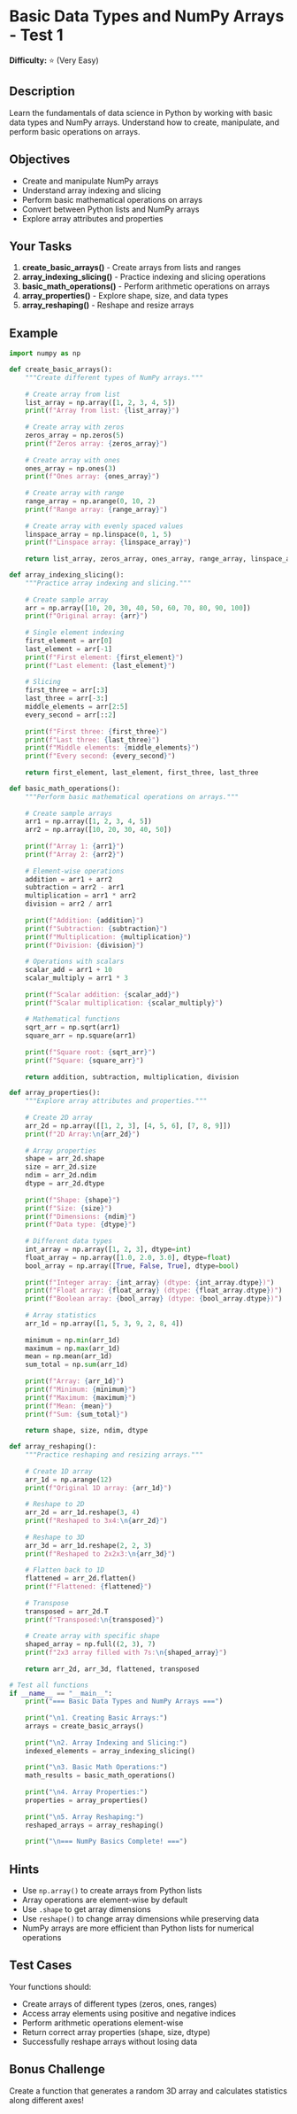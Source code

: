 # Basic Data Types and NumPy Arrays - Test 1

**Difficulty:** ⭐ (Very Easy)

## Description

Learn the fundamentals of data science in Python by working with basic data types and NumPy arrays. Understand how to create, manipulate, and perform basic operations on arrays.

## Objectives

- Create and manipulate NumPy arrays
- Understand array indexing and slicing
- Perform basic mathematical operations on arrays
- Convert between Python lists and NumPy arrays
- Explore array attributes and properties

## Your Tasks

1. **create_basic_arrays()** - Create arrays from lists and ranges
2. **array_indexing_slicing()** - Practice indexing and slicing operations
3. **basic_math_operations()** - Perform arithmetic operations on arrays
4. **array_properties()** - Explore shape, size, and data types
5. **array_reshaping()** - Reshape and resize arrays

## Example

```python
import numpy as np

def create_basic_arrays():
    """Create different types of NumPy arrays."""
    
    # Create array from list
    list_array = np.array([1, 2, 3, 4, 5])
    print(f"Array from list: {list_array}")
    
    # Create array with zeros
    zeros_array = np.zeros(5)
    print(f"Zeros array: {zeros_array}")
    
    # Create array with ones
    ones_array = np.ones(3)
    print(f"Ones array: {ones_array}")
    
    # Create array with range
    range_array = np.arange(0, 10, 2)
    print(f"Range array: {range_array}")
    
    # Create array with evenly spaced values
    linspace_array = np.linspace(0, 1, 5)
    print(f"Linspace array: {linspace_array}")
    
    return list_array, zeros_array, ones_array, range_array, linspace_array

def array_indexing_slicing():
    """Practice array indexing and slicing."""
    
    # Create sample array
    arr = np.array([10, 20, 30, 40, 50, 60, 70, 80, 90, 100])
    print(f"Original array: {arr}")
    
    # Single element indexing
    first_element = arr[0]
    last_element = arr[-1]
    print(f"First element: {first_element}")
    print(f"Last element: {last_element}")
    
    # Slicing
    first_three = arr[:3]
    last_three = arr[-3:]
    middle_elements = arr[2:5]
    every_second = arr[::2]
    
    print(f"First three: {first_three}")
    print(f"Last three: {last_three}")
    print(f"Middle elements: {middle_elements}")
    print(f"Every second: {every_second}")
    
    return first_element, last_element, first_three, last_three

def basic_math_operations():
    """Perform basic mathematical operations on arrays."""
    
    # Create sample arrays
    arr1 = np.array([1, 2, 3, 4, 5])
    arr2 = np.array([10, 20, 30, 40, 50])
    
    print(f"Array 1: {arr1}")
    print(f"Array 2: {arr2}")
    
    # Element-wise operations
    addition = arr1 + arr2
    subtraction = arr2 - arr1
    multiplication = arr1 * arr2
    division = arr2 / arr1
    
    print(f"Addition: {addition}")
    print(f"Subtraction: {subtraction}")
    print(f"Multiplication: {multiplication}")
    print(f"Division: {division}")
    
    # Operations with scalars
    scalar_add = arr1 + 10
    scalar_multiply = arr1 * 3
    
    print(f"Scalar addition: {scalar_add}")
    print(f"Scalar multiplication: {scalar_multiply}")
    
    # Mathematical functions
    sqrt_arr = np.sqrt(arr1)
    square_arr = np.square(arr1)
    
    print(f"Square root: {sqrt_arr}")
    print(f"Square: {square_arr}")
    
    return addition, subtraction, multiplication, division

def array_properties():
    """Explore array attributes and properties."""
    
    # Create 2D array
    arr_2d = np.array([[1, 2, 3], [4, 5, 6], [7, 8, 9]])
    print(f"2D Array:\n{arr_2d}")
    
    # Array properties
    shape = arr_2d.shape
    size = arr_2d.size
    ndim = arr_2d.ndim
    dtype = arr_2d.dtype
    
    print(f"Shape: {shape}")
    print(f"Size: {size}")
    print(f"Dimensions: {ndim}")
    print(f"Data type: {dtype}")
    
    # Different data types
    int_array = np.array([1, 2, 3], dtype=int)
    float_array = np.array([1.0, 2.0, 3.0], dtype=float)
    bool_array = np.array([True, False, True], dtype=bool)
    
    print(f"Integer array: {int_array} (dtype: {int_array.dtype})")
    print(f"Float array: {float_array} (dtype: {float_array.dtype})")
    print(f"Boolean array: {bool_array} (dtype: {bool_array.dtype})")
    
    # Array statistics
    arr_1d = np.array([1, 5, 3, 9, 2, 8, 4])
    
    minimum = np.min(arr_1d)
    maximum = np.max(arr_1d)
    mean = np.mean(arr_1d)
    sum_total = np.sum(arr_1d)
    
    print(f"Array: {arr_1d}")
    print(f"Minimum: {minimum}")
    print(f"Maximum: {maximum}")
    print(f"Mean: {mean}")
    print(f"Sum: {sum_total}")
    
    return shape, size, ndim, dtype

def array_reshaping():
    """Practice reshaping and resizing arrays."""
    
    # Create 1D array
    arr_1d = np.arange(12)
    print(f"Original 1D array: {arr_1d}")
    
    # Reshape to 2D
    arr_2d = arr_1d.reshape(3, 4)
    print(f"Reshaped to 3x4:\n{arr_2d}")
    
    # Reshape to 3D
    arr_3d = arr_1d.reshape(2, 2, 3)
    print(f"Reshaped to 2x2x3:\n{arr_3d}")
    
    # Flatten back to 1D
    flattened = arr_2d.flatten()
    print(f"Flattened: {flattened}")
    
    # Transpose
    transposed = arr_2d.T
    print(f"Transposed:\n{transposed}")
    
    # Create array with specific shape
    shaped_array = np.full((2, 3), 7)
    print(f"2x3 array filled with 7s:\n{shaped_array}")
    
    return arr_2d, arr_3d, flattened, transposed

# Test all functions
if __name__ == "__main__":
    print("=== Basic Data Types and NumPy Arrays ===")
    
    print("\n1. Creating Basic Arrays:")
    arrays = create_basic_arrays()
    
    print("\n2. Array Indexing and Slicing:")
    indexed_elements = array_indexing_slicing()
    
    print("\n3. Basic Math Operations:")
    math_results = basic_math_operations()
    
    print("\n4. Array Properties:")
    properties = array_properties()
    
    print("\n5. Array Reshaping:")
    reshaped_arrays = array_reshaping()
    
    print("\n=== NumPy Basics Complete! ===")
```

## Hints

- Use `np.array()` to create arrays from Python lists
- Array operations are element-wise by default
- Use `.shape` to get array dimensions
- Use `reshape()` to change array dimensions while preserving data
- NumPy arrays are more efficient than Python lists for numerical operations

## Test Cases

Your functions should:

- Create arrays of different types (zeros, ones, ranges)
- Access array elements using positive and negative indices
- Perform arithmetic operations element-wise
- Return correct array properties (shape, size, dtype)
- Successfully reshape arrays without losing data

## Bonus Challenge

Create a function that generates a random 3D array and calculates statistics along different axes!
